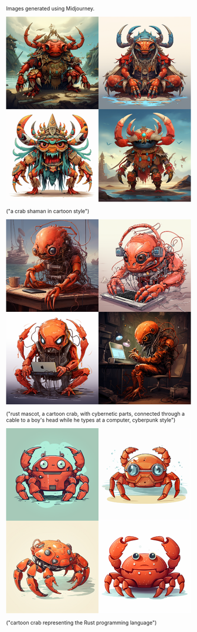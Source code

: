 Images generated using Midjourney.

!["a crab shaman in cartoon style", generated by Midjourney](reprograma._a_crab_shaman_in_cartoon_style_612f7ea8-fe92-491b-b353-a311d146e532.webp)

("a crab shaman in cartoon style")

!["rust mascot, a cartoon crab, with cybernetic parts, connected through a cable to a boy's head while he types at a computer, cyberpunk style", generated by Midjourney](reprograma._rust_mascot_a_cartoon_crab_with_cybernetic_parts_co_59ad1dfd-bc8b-4d2b-ba09-2e4db84c70d8.webp)

("rust mascot, a cartoon crab, with cybernetic parts, connected through a cable
to a boy's head while he types at a computer, cyberpunk style")

!["cartoon crab representing the Rust programming language", generated by Midjourney](./reprograma._cartoon_crab_representing_the_Rust_programming_lang_8365c20e-e687-4338-9801-e776be98afed.webp)

("cartoon crab representing the Rust programming language")
